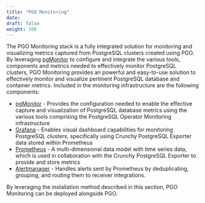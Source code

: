 ```yaml
---
title: "PGO Monitoring"
date:
draft: false
weight: 100
---
```


The PGO Monitoring stack is a fully integrated solution for monitoring and visualizing metrics
captured from PostgreSQL clusters created using PGO.  By leveraging [pgMonitor][] to configure
and integrate the various tools, components and metrics needed to effectively monitor PostgreSQL
clusters, PGO Monitoring provides an powerful and easy-to-use solution to effectively monitor
and visualize pertinent PostgreSQL database and container metrics. Included in the monitoring
infrastructure are the following components:

- [pgMonitor][] - Provides the configuration needed to enable the effective capture and
visualization of PostgreSQL database metrics using the various tools comprising the PostgreSQL
Operator Monitoring infrastructure
- [Grafana](https://grafana.com/) - Enables visual dashboard capabilities for monitoring
PostgreSQL clusters, specifically using Crunchy PostgreSQL Exporter data stored within Prometheus
- [Prometheus](https://prometheus.io/) - A multi-dimensional data model with time series data,
which is used in collaboration with the Crunchy PostgreSQL Exporter to provide and store
metrics
- [Alertmanager](https://prometheus.io/docs/alerting/latest/alertmanager/) - Handles alerts
sent by Prometheus by deduplicating, grouping, and routing them to receiver integrations.

By leveraging the installation method described in this section, PGO Monitoring can be deployed
alongside PGO.



[pgMonitor]: https://github.com/CrunchyData/pgmonitor
